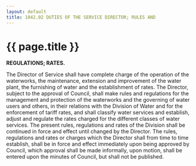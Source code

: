 ```yaml
---
layout: default 
title: 1042.02 DUTIES OF THE SERVICE DIRECTOR; RULES AND
---
```


{{ page.title }}
================

**REGULATIONS; RATES.**

The Director of Service shall have complete charge of the operation of
the waterworks, the maintenance, extension and improvement of the water
plant, the furnishing of water and the establishment of rates. The
Director, subject to the approval of Council, shall make rules and
regulations for the management and protection of the waterworks and the
governing of water users and others, in their relations with the
Division of Water and for the enforcement of tariff rates, and shall
classify water services and establish, adjust and regulate the rates
charged for the different classes of water services. The present rules,
regulations and rates of the Division shall be continued in force and
effect until changed by the Director. The rules, regulations and rates
or charges which the Director shall from time to time establish, shall
be in force and effect immediately upon being approved by Council, which
approval shall be made informally, upon motion, shall be entered upon
the minutes of Council, but shall not be published.
